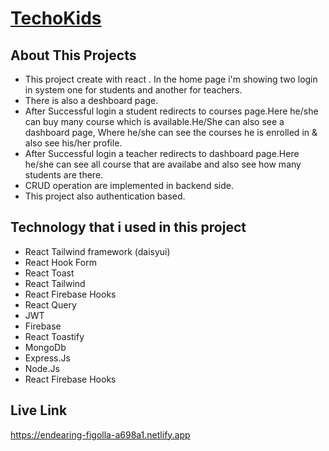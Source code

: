 # [TechoKids](https://endearing-figolla-a698a1.netlify.app)


## About This Projects

- This project create with react . In the home page i'm showing two login in system one for students and another for teachers.
- There is also a deshboard page.
- After Successful login a student redirects to courses page.Here he/she can buy many course which is available.He/She can also see a dashboard page, Where he/she can see the courses he is enrolled in & also see his/her profile.
- After Successful login a teacher redirects to dashboard page.Here he/she can see all course that are availabe and also see how many students are there.
- CRUD operation are implemented in backend side.
- This project also authentication based.

## Technology that i used in this project

- React Tailwind framework (daisyui)
- React Hook Form
- React Toast
- React Tailwind
- React Firebase Hooks
- React Query
- JWT
- Firebase
- React Toastify
- MongoDb
- Express.Js
- Node.Js
- React Firebase Hooks


## Live Link
https://endearing-figolla-a698a1.netlify.app


